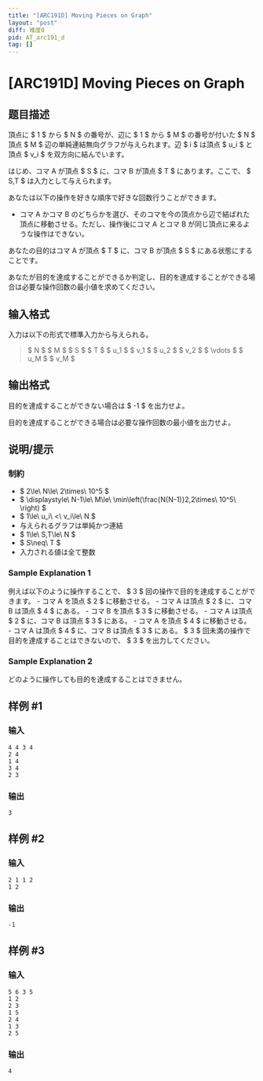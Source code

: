 ```yaml
---
title: "[ARC191D] Moving Pieces on Graph"
layout: "post"
diff: 难度0
pid: AT_arc191_d
tag: []
---
```


# [ARC191D] Moving Pieces on Graph

## 题目描述

[problemUrl]: https://atcoder.jp/contests/arc191/tasks/arc191_d

頂点に $ 1 $ から $ N $ の番号が、辺に $ 1 $ から $ M $ の番号が付いた $ N $ 頂点 $ M $ 辺の単純連結無向グラフが与えられます。辺 $ i $ は頂点 $ u_i $ と頂点 $ v_i $ を双方向に結んでいます。

はじめ、コマ A が頂点 $ S $ に、コマ B が頂点 $ T $ にあります。ここで、 $ S,T $ は入力として与えられます。

あなたは以下の操作を好きな順序で好きな回数行うことができます。

- コマ A かコマ B のどちらかを選び、そのコマを今の頂点から辺で結ばれた頂点に移動させる。ただし、操作後にコマ A とコマ B が同じ頂点に来るような操作はできない。

あなたの目的はコマ A が頂点 $ T $ に、コマ B が頂点 $ S $ にある状態にすることです。

あなたが目的を達成することができるか判定し、目的を達成することができる場合は必要な操作回数の最小値を求めてください。

## 输入格式

入力は以下の形式で標準入力から与えられる。

> $ N $ $ M $ $ S $ $ T $ $ u_1 $ $ v_1 $ $ u_2 $ $ v_2 $ $ \vdots $ $ u_M $ $ v_M $

## 输出格式

目的を達成することができない場合は $ -1 $ を出力せよ。

目的を達成することができる場合は必要な操作回数の最小値を出力せよ。

## 说明/提示

### 制約

- $ 2\le\ N\le\ 2\times\ 10^5 $
- $ \displaystyle\ N-1\le\ M\le\ \min\left(\frac{N(N-1)}2,2\times\ 10^5\ \right) $
- $ 1\le\ u_i\ <\ v_i\le\ N $
- 与えられるグラフは単純かつ連結
- $ 1\le\ S,T\le\ N $
- $ S\neq\ T $
- 入力される値は全て整数

### Sample Explanation 1

例えば以下のように操作することで、 $ 3 $ 回の操作で目的を達成することができます。 - コマ A を頂点 $ 2 $ に移動させる。 - コマ A は頂点 $ 2 $ に、コマ B は頂点 $ 4 $ にある。 - コマ B を頂点 $ 3 $ に移動させる。 - コマ A は頂点 $ 2 $ に、コマ B は頂点 $ 3 $ にある。 - コマ A を頂点 $ 4 $ に移動させる。 - コマ A は頂点 $ 4 $ に、コマ B は頂点 $ 3 $ にある。 $ 3 $ 回未満の操作で目的を達成することはできないので、 $ 3 $ を出力してください。

### Sample Explanation 2

どのように操作しても目的を達成することはできません。

## 样例 #1

### 输入

```
4 4 3 4
2 4
1 4
3 4
2 3
```

### 输出

```
3
```

## 样例 #2

### 输入

```
2 1 1 2
1 2
```

### 输出

```
-1
```

## 样例 #3

### 输入

```
5 6 3 5
1 2
2 3
1 5
2 4
1 3
2 5
```

### 输出

```
4
```

